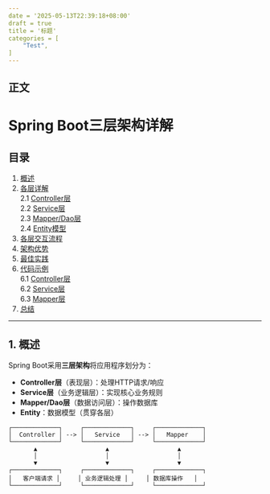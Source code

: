 ```yaml
---
date = '2025-05-13T22:39:18+08:00'
draft = true
title = '标题'
categories = [
    "Test",
]
---
```

## 正文
# Spring Boot三层架构详解

## 目录
1. [概述](#1-概述)
2. [各层详解](#2-各层详解)  
   2.1 [Controller层](#21-controller层)  
   2.2 [Service层](#22-service层)  
   2.3 [Mapper/Dao层](#23-mapperdao层)  
   2.4 [Entity模型](#24-entity模型)  
3. [各层交互流程](#3-各层交互流程)
4. [架构优势](#4-架构优势)
5. [最佳实践](#5-最佳实践)
6. [代码示例](#6-代码示例)  
   6.1 [Controller层](#61-controller层)  
   6.2 [Service层](#62-service层)  
   6.3 [Mapper层](#63-mapper层)
7. [总结](#7-总结)

---

## 1. 概述
Spring Boot采用**三层架构**将应用程序划分为：
- **Controller层**（表现层）：处理HTTP请求/响应
- **Service层**（业务逻辑层）：实现核心业务规则
- **Mapper/Dao层**（数据访问层）：操作数据库
- **Entity**：数据模型（贯穿各层）

```text
┌─────────────┐     ┌─────────────┐     ┌─────────────┐
│  Controller │ --> │   Service   │ --> │   Mapper    │
└─────────────┘     └─────────────┘     └─────────────┘
       ▲                   ▲                   ▲
       │                   │                   │
       ▼                   ▼                   ▼
┌─────────────┐     ┌─────────────┐     ┌─────────────┐
│   客户端请求 │     │ 业务逻辑处理 │     │ 数据库操作   │
└─────────────┘     └─────────────┘     └─────────────┘
